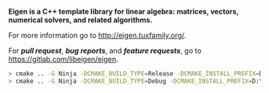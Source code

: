 **Eigen is a C++ template library for linear algebra: matrices, vectors, numerical solvers, and related algorithms.**

For more information go to http://eigen.tuxfamily.org/.

For ***pull request***, ***bug reports***, and ***feature requests***, go to https://gitlab.com/libeigen/eigen.



```bash
> cmake .. -G Ninja -DCMAKE_BUILD_TYPE=Release -DCMAKE_INSTALL_PREFIX=D:\devtools\eigen.3.4.0
> cmake .. -G Ninja -DCMAKE_BUILD_TYPE=Debug -DCMAKE_INSTALL_PREFIX=D:\devtools\eigen.3.4.0
```
